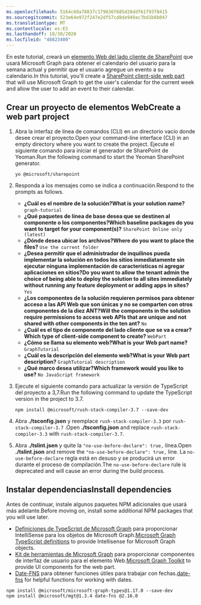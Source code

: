 ```yaml
---
ms.openlocfilehash: 5164c68a78837c179636f685d28ddf61f93f8415
ms.sourcegitcommit: 523e64e972f247e2df57cd8de949ac7bd1b8b047
ms.translationtype: MT
ms.contentlocale: es-ES
ms.lasthandoff: 10/30/2020
ms.locfileid: "48823400"
---
```

<!-- markdownlint-disable MD002 MD041 -->

<span data-ttu-id="23e3e-101">En este tutorial, creará un [elemento Web del lado cliente de SharePoint](https://docs.microsoft.com/sharepoint/dev/spfx/web-parts/overview-client-side-web-parts) que usará Microsoft Graph para obtener el calendario del usuario para la semana actual y permitir que el usuario agregue un evento a su calendario.</span><span class="sxs-lookup"><span data-stu-id="23e3e-101">In this tutorial, you'll create a [SharePoint client-side web part](https://docs.microsoft.com/sharepoint/dev/spfx/web-parts/overview-client-side-web-parts) that will use Microsoft Graph to get the user's calendar for the current week and allow the user to add an event to their calendar.</span></span>

## <a name="create-a-web-part-project"></a><span data-ttu-id="23e3e-102">Crear un proyecto de elementos Web</span><span class="sxs-lookup"><span data-stu-id="23e3e-102">Create a web part project</span></span>

1. <span data-ttu-id="23e3e-103">Abra la interfaz de línea de comandos (CLI) en un directorio vacío donde desee crear el proyecto.</span><span class="sxs-lookup"><span data-stu-id="23e3e-103">Open your command-line interface (CLI) in an empty directory where you want to create the project.</span></span> <span data-ttu-id="23e3e-104">Ejecute el siguiente comando para iniciar el generador de SharePoint de Yeoman.</span><span class="sxs-lookup"><span data-stu-id="23e3e-104">Run the following command to start the Yeoman SharePoint generator.</span></span>

    ```Shell
    yo @microsoft/sharepoint
    ```

1. <span data-ttu-id="23e3e-105">Responda a los mensajes como se indica a continuación.</span><span class="sxs-lookup"><span data-stu-id="23e3e-105">Respond to the prompts as follows.</span></span>

    - <span data-ttu-id="23e3e-106">**¿Cuál es el nombre de la solución?**</span><span class="sxs-lookup"><span data-stu-id="23e3e-106">**What is your solution name?**</span></span> `graph-tutorial`
    - <span data-ttu-id="23e3e-107">**¿Qué paquetes de línea de base desea que se destinen al componente o los componentes?**</span><span class="sxs-lookup"><span data-stu-id="23e3e-107">**Which baseline packages do you want to target for your component(s)?**</span></span> `SharePoint Online only (latest)`
    - <span data-ttu-id="23e3e-108">**¿Dónde desea ubicar los archivos?**</span><span class="sxs-lookup"><span data-stu-id="23e3e-108">**Where do you want to place the files?**</span></span> `Use the current folder`
    - <span data-ttu-id="23e3e-109">**¿Desea permitir que el administrador de inquilinos pueda implementar la solución en todos los sitios inmediatamente sin ejecutar ninguna implementación de características ni agregar aplicaciones en sitios?**</span><span class="sxs-lookup"><span data-stu-id="23e3e-109">**Do you want to allow the tenant admin the choice of being able to deploy the solution to all sites immediately without running any feature deployment or adding apps in sites?**</span></span> `Yes`
    - <span data-ttu-id="23e3e-110">**¿Los componentes de la solución requieren permisos para obtener acceso a las API Web que son únicas y no se comparten con otros componentes de la diez ANT?**</span><span class="sxs-lookup"><span data-stu-id="23e3e-110">**Will the components in the solution require permissions to access web APIs that are unique and not shared with other components in the ten ant?**</span></span> `No`
    - <span data-ttu-id="23e3e-111">**¿Cuál es el tipo de componente del lado cliente que se va a crear?**</span><span class="sxs-lookup"><span data-stu-id="23e3e-111">**Which type of client-side component to create?**</span></span> `WebPart`
    - <span data-ttu-id="23e3e-112">**¿Cómo se llama su elemento web?**</span><span class="sxs-lookup"><span data-stu-id="23e3e-112">**What is your Web part name?**</span></span> `GraphTutorial`
    - <span data-ttu-id="23e3e-113">**¿Cuál es la descripción del elemento web?**</span><span class="sxs-lookup"><span data-stu-id="23e3e-113">**What is your Web part description?**</span></span> `GraphTutorial description`
    - <span data-ttu-id="23e3e-114">**¿Qué marco desea utilizar?**</span><span class="sxs-lookup"><span data-stu-id="23e3e-114">**Which framework would you like to use?**</span></span> `No JavaScript framework`

1. <span data-ttu-id="23e3e-115">Ejecute el siguiente comando para actualizar la versión de TypeScript del proyecto a 3,7.</span><span class="sxs-lookup"><span data-stu-id="23e3e-115">Run the following command to update the TypeScript version in the project to 3.7.</span></span>

    ```Shell
    npm install @microsoft/rush-stack-compiler-3.7 --save-dev
    ```

1. <span data-ttu-id="23e3e-116">Abra **./tsconfig.jsen** y reemplace `rush-stack-compiler-3.3` por `rush-stack-compiler-3.7` .</span><span class="sxs-lookup"><span data-stu-id="23e3e-116">Open **./tsconfig.json** and replace `rush-stack-compiler-3.3` with `rush-stack-compiler-3.7`.</span></span>

1. <span data-ttu-id="23e3e-117">Abra **./tslint.jsen** y quite la `"no-use-before-declare": true,` línea.</span><span class="sxs-lookup"><span data-stu-id="23e3e-117">Open **./tslint.json** and remove the `"no-use-before-declare": true,` line.</span></span> <span data-ttu-id="23e3e-118">La `no-use-before-declare` regla está en desuso y se producirá un error durante el proceso de compilación.</span><span class="sxs-lookup"><span data-stu-id="23e3e-118">The `no-use-before-declare` rule is deprecated and will cause an error during the build process.</span></span>

## <a name="install-dependencies"></a><span data-ttu-id="23e3e-119">Instalar dependencias</span><span class="sxs-lookup"><span data-stu-id="23e3e-119">Install dependencies</span></span>

<span data-ttu-id="23e3e-120">Antes de continuar, instale algunos paquetes NPM adicionales que usará más adelante.</span><span class="sxs-lookup"><span data-stu-id="23e3e-120">Before moving on, install some additional NPM packages that you will use later.</span></span>

- <span data-ttu-id="23e3e-121">[Definiciones de TypeScript de Microsoft Graph](https://github.com/microsoftgraph/msgraph-typescript-typings) para proporcionar IntelliSense para los objetos de Microsoft Graph.</span><span class="sxs-lookup"><span data-stu-id="23e3e-121">[Microsoft Graph TypeScript definitions](https://github.com/microsoftgraph/msgraph-typescript-typings) to provide Intellisense for Microsoft Graph objects.</span></span>
- <span data-ttu-id="23e3e-122">[Kit de herramientas de Microsoft Graph](https://docs.microsoft.com/graph/toolkit/overview) para proporcionar componentes de interfaz de usuario para el elemento Web.</span><span class="sxs-lookup"><span data-stu-id="23e3e-122">[Microsoft Graph Toolkit](https://docs.microsoft.com/graph/toolkit/overview) to provide UI components for the web part.</span></span>
- <span data-ttu-id="23e3e-123">[Date-FNS](https://date-fns.org/) para obtener funciones útiles para trabajar con fechas.</span><span class="sxs-lookup"><span data-stu-id="23e3e-123">[date-fns](https://date-fns.org/) for helpful functions for working with dates.</span></span>

```Shell
npm install @microsoft/microsoft-graph-types@1.17.0 --save-dev
npm install @microsoft/mgt@1.3.4 date-fns @2.16.0
```
